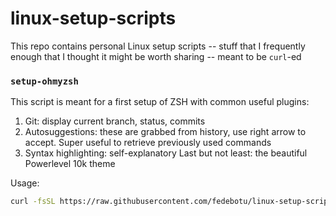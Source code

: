# linux-setup-scripts


This repo contains personal Linux setup scripts  -- stuff that I frequently enough that I thought it might be worth sharing --  meant to be `curl`-ed 


### `setup-ohmyzsh`
This script is meant for a first setup of ZSH with common useful plugins:
1. Git: display current branch, status, commits
2. Autosuggestions: these are grabbed from history, use right arrow to accept. Super useful to retrieve previously used commands
3. Syntax highlighting: self-explanatory
Last but not least: the beautiful Powerlevel 10k theme

Usage:

```bash
curl -fsSL https://raw.githubusercontent.com/fedebotu/linux-setup-scripts/main/setup-ohmyzsh | bash
```
